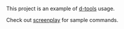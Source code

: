 This project is an example of [d-tools](https://github.com/estarter/d-tools) usage.

Check out [screenplay](https://github.com/estarter/d-tools-example/blob/master/screenplay.txt) for sample commands.

